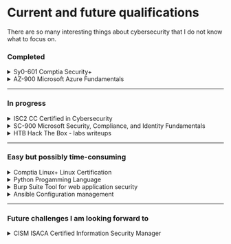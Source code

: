 # Current and future qualifications
There are so many interesting things about cybersecurity that I do not know what to focus on.

### Completed
<details>
<summary> Sy0-601   Comptia Security+</summary>

```
The backbone of my cybersecurity knowledge so far. 
I really enjoyed it. It not only gave me a broad view of the cybersecurity field,
but also feels more comprehensive and extensive than many people realize.
```
</details>

<details>
<summary>AZ-900     Microsoft Azure Fundamentals</summary>

```
My second certification. I felt I needed a Microsoft certification of some kind. 
I really prefer Linux, but Microsoft dominates and it was easy to pick up.
```
</details>

---

### In progress
<details>
<summary> ISC2 CC   Certified in Cybersecurity </summary>

```
Easy after Comptia Security+, but I really like focus on:

(IRP) Incident Response Plan, 
(BCP) Business Continuity Plan and
(DRP) Disaster Recovery Plan.

I want to explore more.
```
</details>
<details>
<summary> SC-900    Microsoft Security, Compliance, and Identity Fundamentals </summary>

```
Continuation of Microsoft Fundamental certifications. Also easy after Comptia Security+. 
I just need time to go through the material.
I watch Pete Zerger SC-900.
```
</details>

<details>
<summary> HTB   Hack The Box - labs writeups </summary>

```
I think I have finished 7 labs before that github idea. 
I will come back to it, once I finish CC and SC-900.
I will document the ones I completed as well.
```
</details>

---

### Easy but possibly time-consuming

<details>
<summary> Comptia Linux+    Linux Certification </summary>

```
Years of using linux with no certification.
There is new (as per Oct'25) Comptia Linux+ certification with elements of AI.
```
</details>


<details>
<summary>Python     Progamming Language</summary>

```
https://learnpython.org/
https://pll.harvard.edu/subject/python
So much to explore.
```
</details>

<details>
<summary> Burp Suite    Tool for web application security </summary>

```
Barely scratched the surface. It looks like it's worth the effort.
```
</details>

<details>
<summary> Ansible    Configuration management </summary>

```
Should be easy, just when?
```
</details>


---

### Future challenges I am looking forward to
<details >
<summary>CISM   ISACA Certified Information Security Manager</summary>

```
ISC2 CC deepen my interest in IRP, BCP and DRP.

Prerequisites:  having a minimum of five years of professional work experience in 
information security management (DOH!)

Just look at 4 main domains of CISM:
```
![Test](https://www.infosectrain.com/wp-content/uploads/2025/04/cism-domains-1.png)

</details>
